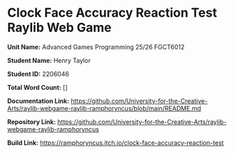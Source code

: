 # Clock Face Accuracy Reaction Test Raylib Web Game

 **Unit Name:** Advanced Games Programming 25/26 FGCT6012

**Student Name:** Henry Taylor

**Student ID:** 2206046

**Total Word Count:** \[]

**Documentation Link:** https://github.com/University-for-the-Creative-Arts/raylib-webgame-raylib-ramphoryncus/blob/main/README.md

**Repository Link:** https://github.com/University-for-the-Creative-Arts/raylib-webgame-raylib-ramphoryncus

**Build Link:** https://ramphoryncus.itch.io/clock-face-accuracy-reaction-test

